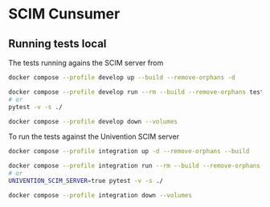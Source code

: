 # SCIM Cunsumer

## Running tests local

The tests running agains the SCIM server from

```bash
docker compose --profile develop up --build --remove-orphans -d

docker compose --profile develop run --rm --build --remove-orphans test
# or
pytest -v -s ./

docker compose --profile develop down --volumes
```

To run the tests against the Univention SCIM server

```bash
docker compose --profile integration up -d --remove-orphans --build

docker compose --profile integration run --rm --build --remove-orphans test-integration
# or
UNIVENTION_SCIM_SERVER=true pytest -v -s ./

docker compose --profile integration down --volumes
```
